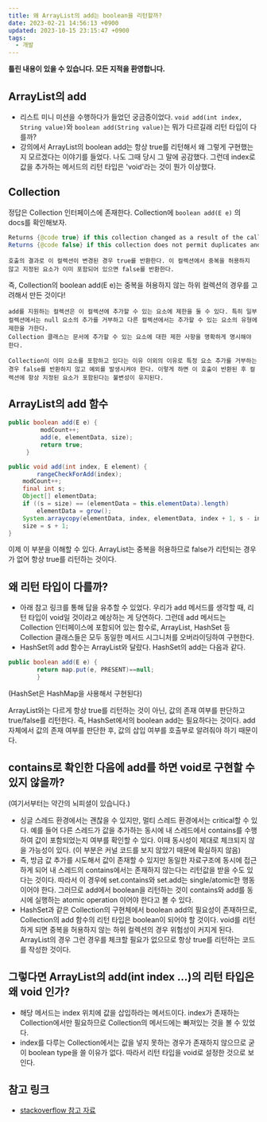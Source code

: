 ```yaml
---
title: 왜 ArrayList의 add는 boolean을 리턴할까?
date: 2023-02-21 14:56:13 +0900
updated: 2023-10-15 23:15:47 +0900
tags:
  - 개발
---
```


**틀린 내용이 있을 수 있습니다. 모든 지적을 환영합니다.**

## ArrayList의 add

- 리스트 미니 미션을 수행하다가 들었던 궁금증이었다. ```void add(int index, String value)```와 ```boolean add(String value)```는 뭐가 다르길래 리턴 타입이 다를까?
- 강의에서 ArrayList의 boolean add는 항상 true를 리턴해서 왜 그렇게 구현했는지 모르겠다는 이야기를 들었다. 나도 그때 당시 그 말에 공감했다. 그런데 index로 값을 추가하는 메서드의 리턴 타입은 'void'라는 것이 뭔가 이상했다.

## Collection

정답은 Collection 인터페이스에 존재한다.
Collection에 ```boolean add(E e)``` 의 docs를 확인해보자.

```java
Returns {@code true} if this collection changed as a result of the call.  
Returns {@code false} if this collection does not permit duplicates and already contains the specified element.
```

`호출의 결과로 이 컬렉션이 변경된 경우 true를 반환한다. 이 컬렉션에서 중복을 허용하지 않고 지정된 요소가 이미 포함되어 있으면 false를 반환한다.`

즉, Collection의 boolean add(E e)는 중복을 허용하지 않는 하위 컬렉션의 경우를 고려해서 만든 것이다!

```
add를 지원하는 컬렉션은 이 컬렉션에 추가할 수 있는 요소에 제한을 둘 수 있다. 특히 일부 컬렉션에서는 null 요소의 추가를 거부하고 다른 컬렉션에서는 추가할 수 있는 요소의 유형에 제한을 가한다.
Collection 클래스는 문서에 추가할 수 있는 요소에 대한 제한 사항을 명확하게 명시해야 한다.

Collection이 이미 요소를 포함하고 있다는 이유 이외의 이유로 특정 요소 추가를 거부하는 경우 false를 반환하지 않고 예외를 발생시켜야 한다. 이렇게 하면 이 호출이 반환된 후 컬렉션에 항상 지정된 요소가 포함된다는 불변성이 유지된다.
```

## ArrayList의 add 함수

```java
public boolean add(E e) {
         modCount++;
         add(e, elementData, size);
         return true;
     }
```
     
```java
public void add(int index, E element) {
        rangeCheckForAdd(index);
	modCount++;
	final int s;
	Object[] elementData;
	if ((s = size) == (elementData = this.elementData).length)
		elementData = grow();
	System.arraycopy(elementData, index, elementData, index + 1, s - index);			      elementData[index] = element;						              
	size = s + 1;
}
```

이제 이 부분을 이해할 수 있다. ArrayList는 중복을 허용하므로 false가 리턴되는 경우가 없어 항상 true를 리턴하는 것이다.

## 왜 리턴 타입이 다를까?

- 아래 참고 링크를 통해 답을 유추할 수 있었다. 우리가 add 메서드를 생각할 때, 리턴 타입이 void일 것이라고 예상하는 게 당연하다. 그런데 add 메서드는 Collection 인터페이스에 포함되어 있는 함수로, ArrayList, HashSet 등 Collection 클래스들은 모두 동일한 메서드 시그니처를 오버라이딩하여 구현한다.
- HashSet의 add 함수는 ArrayList와 달랐다. HashSet의 add는 다음과 같다.

```java
public boolean add(E e) {
        return map.put(e, PRESENT)==null;
	    }
```

(HashSet은 HashMap을 사용해서 구현된다)

ArrayList와는 다르게 항상 true를 리턴하는 것이 아닌, 값의 존재 여부를 판단하고 true/false를 리턴한다. 즉, HashSet에서의 boolean add는 필요하다는 것이다. add 자체에서 값의 존재 여부를 판단한 후, 값의 삽입 여부를 호출부로 알려줘야 하기 때문이다.

## contains로 확인한 다음에 add를 하면 void로 구현할 수 있지 않을까?

(여기서부터는 약간의 뇌피셜이 있습니다.)

- 싱글 스레드 환경에서는 괜찮을 수 있지만, 멀티 스레드 환경에서는 critical할 수 있다. 예를 들어 다른 스레드가 값을 추가하는 동시에 내 스레드에서 contains를 수행하여 값이 포함되었는지 여부를 확인할 수 있다. 이때 동시성이 제대로 체크되지 않을 가능성이 있다. (이 부분은 커널 코드를 보지 않았기 때문에 확실하지 않음)
- 즉, 방금 값 추가를 시도해서 값이 존재할 수 있지만 동일한 자료구조에 동시에 접근하게 되어 내 스레드의 contains에서는 존재하지 않는다는 리턴값을 받을 수도 있다는 것이다. 따라서 이 경우에 set.contains와 set.add는 single/atomic한 행동이어야 한다. 그러므로 add에서 boolean을 리턴하는 것이 contains와 add를 동시에 실행하는 atomic operation 이어야 한다고 볼 수 있다.
- HashSet과 같은 Collection의 구현체에서 boolean add의 필요성이 존재하므로, Collection의 add 함수의 리턴 타입은 boolean이 되어야 할 것이다. void를 리턴하게 되면 중복을 허용하지 않는 하위 컬렉션의 경우 위험성이 커지게 된다. ArrayList의 경우 그런 경우를 체크할 필요가 없으므로 항상 true를 리턴하는 코드를 작성한 것이다.

## 그렇다면 ArrayList의 add(int index ...)의 리턴 타입은 왜 void 인가?

- 해당 메서드는 index 위치에 값을 삽입하라는 메서드이다. index가 존재하는 Collection에서만 필요하므로 Collection의 메서드에는 빠져있는 것을 볼 수 있었다.
- index를 다루는 Collection에서는 값을 넣지 못하는 경우가 존재하지 않으므로 굳이 boolean type을 쓸 이유가 없다. 따라서 리턴 타입을 void로 설정한 것으로 보인다.

## 참고 링크
- [stackoverflow 참고 자료](https://stackoverflow.com/questions/24173117/why-does-list-adde-return-boolean-while-list-addint-e-returns-void)
